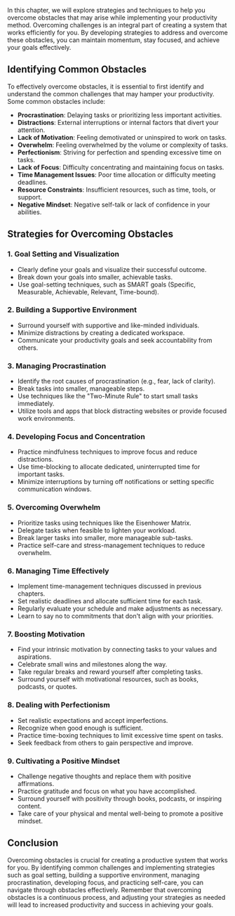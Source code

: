 
In this chapter, we will explore strategies and techniques to help you overcome obstacles that may arise while implementing your productivity method. Overcoming challenges is an integral part of creating a system that works efficiently for you. By developing strategies to address and overcome these obstacles, you can maintain momentum, stay focused, and achieve your goals effectively.

**Identifying Common Obstacles**
--------------------------------

To effectively overcome obstacles, it is essential to first identify and understand the common challenges that may hamper your productivity. Some common obstacles include:

* **Procrastination**: Delaying tasks or prioritizing less important activities.
* **Distractions**: External interruptions or internal factors that divert your attention.
* **Lack of Motivation**: Feeling demotivated or uninspired to work on tasks.
* **Overwhelm**: Feeling overwhelmed by the volume or complexity of tasks.
* **Perfectionism**: Striving for perfection and spending excessive time on tasks.
* **Lack of Focus**: Difficulty concentrating and maintaining focus on tasks.
* **Time Management Issues**: Poor time allocation or difficulty meeting deadlines.
* **Resource Constraints**: Insufficient resources, such as time, tools, or support.
* **Negative Mindset**: Negative self-talk or lack of confidence in your abilities.

**Strategies for Overcoming Obstacles**
---------------------------------------

### 1. **Goal Setting and Visualization**

* Clearly define your goals and visualize their successful outcome.
* Break down your goals into smaller, achievable tasks.
* Use goal-setting techniques, such as SMART goals (Specific, Measurable, Achievable, Relevant, Time-bound).

### 2. **Building a Supportive Environment**

* Surround yourself with supportive and like-minded individuals.
* Minimize distractions by creating a dedicated workspace.
* Communicate your productivity goals and seek accountability from others.

### 3. **Managing Procrastination**

* Identify the root causes of procrastination (e.g., fear, lack of clarity).
* Break tasks into smaller, manageable steps.
* Use techniques like the "Two-Minute Rule" to start small tasks immediately.
* Utilize tools and apps that block distracting websites or provide focused work environments.

### 4. **Developing Focus and Concentration**

* Practice mindfulness techniques to improve focus and reduce distractions.
* Use time-blocking to allocate dedicated, uninterrupted time for important tasks.
* Minimize interruptions by turning off notifications or setting specific communication windows.

### 5. **Overcoming Overwhelm**

* Prioritize tasks using techniques like the Eisenhower Matrix.
* Delegate tasks when feasible to lighten your workload.
* Break larger tasks into smaller, more manageable sub-tasks.
* Practice self-care and stress-management techniques to reduce overwhelm.

### 6. **Managing Time Effectively**

* Implement time-management techniques discussed in previous chapters.
* Set realistic deadlines and allocate sufficient time for each task.
* Regularly evaluate your schedule and make adjustments as necessary.
* Learn to say no to commitments that don't align with your priorities.

### 7. **Boosting Motivation**

* Find your intrinsic motivation by connecting tasks to your values and aspirations.
* Celebrate small wins and milestones along the way.
* Take regular breaks and reward yourself after completing tasks.
* Surround yourself with motivational resources, such as books, podcasts, or quotes.

### 8. **Dealing with Perfectionism**

* Set realistic expectations and accept imperfections.
* Recognize when good enough is sufficient.
* Practice time-boxing techniques to limit excessive time spent on tasks.
* Seek feedback from others to gain perspective and improve.

### 9. **Cultivating a Positive Mindset**

* Challenge negative thoughts and replace them with positive affirmations.
* Practice gratitude and focus on what you have accomplished.
* Surround yourself with positivity through books, podcasts, or inspiring content.
* Take care of your physical and mental well-being to promote a positive mindset.

**Conclusion**
--------------

Overcoming obstacles is crucial for creating a productive system that works for you. By identifying common challenges and implementing strategies such as goal setting, building a supportive environment, managing procrastination, developing focus, and practicing self-care, you can navigate through obstacles effectively. Remember that overcoming obstacles is a continuous process, and adjusting your strategies as needed will lead to increased productivity and success in achieving your goals.

